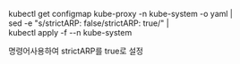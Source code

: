 kubectl get configmap kube-proxy -n kube-system -o yaml | \
 sed -e "s/strictARP: false/strictARP: true/" | \
 kubectl apply -f --n kube-system

명령어사용하여 strictARP를 true로 설정
